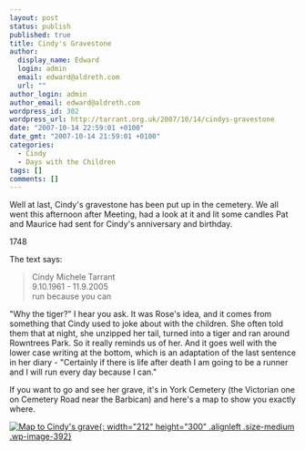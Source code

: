 ```yaml
---
layout: post
status: publish
published: true
title: Cindy's Gravestone
author:
  display_name: Edward
  login: admin
  email: edward@aldreth.com
  url: ""
author_login: admin
author_email: edward@aldreth.com
wordpress_id: 302
wordpress_url: http://tarrant.org.uk/2007/10/14/cindys-gravestone
date: "2007-10-14 22:59:01 +0100"
date_gmt: "2007-10-14 21:59:01 +0100"
categories:
  - Cindy
  - Days with the Children
tags: []
comments: []
---
```


Well at last, Cindy\'s gravestone has been put up in the cemetery. We
all went this afternoon after Meeting, had a look at it and lit some
candles Pat and Maurice had sent for Cindy\'s anniversary and birthday.

<div>
<wpg2>1748</wpg2>
</div>

The text says:

> Cindy Michele Tarrant  
>  9.10.1961 - 11.9.2005  
>  run because you can

\"Why the tiger?\" I hear you ask. It was Rose\'s idea, and it comes
from something that Cindy used to joke about with the children. She
often told them that at night, she unzipped her tail, turned into a
tiger and ran around Rowntrees Park. So it really reminds us of her. And
it goes well with the lower case writing at the bottom, which is an
adaptation of the last sentence in her diary - \"Certainly if there is
life after death I am going to be a runner and I will run every day
because I can.\"

If you want to go and see her grave, it\'s in York Cemetery (the
Victorian one on Cemetery Road near the Barbican) and here\'s a map to
show you exactly where.

[![Map to Cindy&#039;s
grave](https://tarrant.org.uk/wp-content/uploads/2007/10/york_cemetery_plan-212x300.png){:
width="212" height="300" .alignleft .size-medium .wp-image-392}][1]



[1]: https://tarrant.org.uk/wp-content/uploads/2007/10/york_cemetery_plan.png
